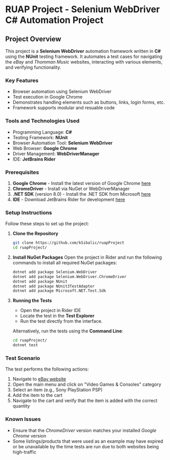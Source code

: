 # RUAP Project - Selenium WebDriver C# Automation Project

## Project Overview

This project is a **Selenium WebDriver** automation framework written in **C#** using the **NUnit** testing framework. It automates a test cases for navigating the *eBay* and *Thomman Music* websites, interacting with various elements, and verifying functionality.

### Key Features

- Browser automation using Selenium WebDriver
- Test execution in Google Chrome
- Demonstrates handling elements such as buttons, links, login forms, etc.
- Framework supports modular and resuable code

### Tools and Technologies Used

- Programming Language: **C#**
- Testing Framework: **NUnit**
- Browser Automation Tool: **Selenium WebDriver**
- Web Browser: **Google Chrome**
- Driver Management: **WebDriverManager**
- IDE: **JetBrains Rider**

### Prerequisites

1. **Google Chrome** - Install the latest version of Google Chrome [here](https://www.google.com/chrome/)
2. **ChromeDriver** - Install via NuGet or WebDriverManager
3. **.NET SDK** (version 8.0) - Install the .NET SDK from Microsoft [here](https://dotnet.microsoft.com/en-us/download/dotnet/8.0)
4. **IDE** - Download JetBrains Rider for development [here](https://www.jetbrains.com/rider/download/#section=mac)

### Setup Instructions

Follow these steps to set up the project:

1. **Clone the Repository**
   ```bash
   git clone https://github.com/kSibalic/ruapProject
   cd ruapProject/
   ```

2. **Install NuGet Packages**
   Open the project in Rider and run the following commands to install all required NuGet packages:
    ```bash
    dotnet add package Selenium.WebDriver
    dotnet add package Selenium.WebDriver.ChromeDriver
    dotnet add package NUnit
    dotnet add package NUnit3TestAdapter
    dotnet add package Microsoft.NET.Test.Sdk
   ```

3. **Running the Tests**
    - Open the project in Rider IDE
    - Locate the test in the **Test Explorer**
    - Run the test directly from the interface.

    Alternatively, run the tests using the **Command Line**:
    ```bash
    cd ruapProject/
    dotnet test
    ```  

### Test Scenario
The test performs the following actions:
1. Navigate to [eBay website](https://www.ebay.com/)
2. Open the main menu and click on "Video Games & Consoles" category
3. Select an item (e.g., Sony PlayStation PSP)
4. Add the item to the cart
5. Navigate to the cart and verify that the item is added with the correct quantity

### Known Issues

- Ensure that the *ChromeDriver* version matches your installed *Google Chrome* version
- Some listings/products that were used as an example may have expired or be unavailable by the time tests are run due to both websites being high-traffic
